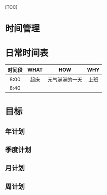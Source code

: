 [TOC]
# 时间管理


# 日常时间表
时间段 | WHAT | HOW | WHY
:-----:|:----:|:----:|:---:
8:00 | 起床  | 元气满满的一天 |上班 
8:40 |

# 目标
## 年计划
## 季度计划
## 月计划
## 周计划

